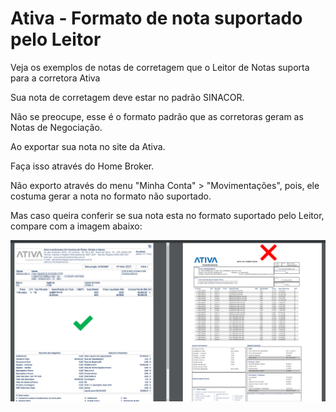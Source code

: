 # Ativa - Formato de nota suportado pelo Leitor

Veja os exemplos de notas de corretagem que o Leitor de Notas suporta para a corretora Ativa

Sua nota de corretagem deve estar no padrão SINACOR.

Não se preocupe, esse é o formato padrão que as corretoras geram as Notas de Negociação.

Ao exportar sua nota no site da Ativa.

Faça isso através do Home Broker.

Não exporto através do menu "Minha Conta" > "Movimentações", pois, ele costuma gerar a nota no formato não suportado.

Mas caso queira conferir se sua nota esta no formato suportado pelo Leitor, compare com a imagem abaixo:

![](../.gitbook/assets/d5f2050c233465eba9f145da60f8cdfd.png)

